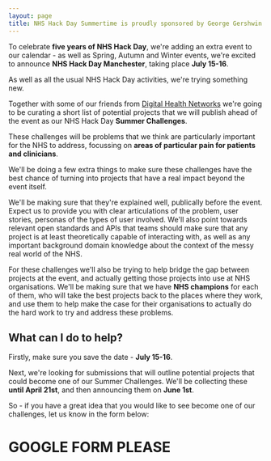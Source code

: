 ```yaml
---
layout: page
title: NHS Hack Day Summertime is proudly sponsored by George Gershwin
---
```

To celebrate **five years of NHS Hack Day**, we're adding an extra event to
our calendar - as well as Spring, Autumn and Winter events, we're excited to announce
**NHS Hack Day Manchester**, taking place **July 15-16**.

As well as all the usual NHS Hack Day activities, we're trying something new.

Together with some of our friends from
[Digital Health Networks](https://discourse.digitalhealth.net)
we're going to be curating a short list of potential projects that we will publish
ahead of the event as our NHS Hack Day **Summer Challenges**.

These challenges will be problems that we think are particularly important for the
NHS to address, focussing on **areas of particular pain for patients and clinicians**.

We'll be doing a few extra things to make sure these challenges have the best chance
of turning into projects that have a real impact beyond the event itself.

We'll be making sure that they're explained well, publically before the event. Expect
us to provide you with clear articulations of the problem, user stories, personas of
the types of user involved. We'll also point towards relevant open standards and APIs
that teams should make sure
that any project is at least theoretically capable of interacting with, as well as
any important background domain knowledge about the context of the messy real world of
the NHS.

For these challenges we'll also be trying to help bridge the gap between projects at
the event, and actually getting those projects into use at NHS organisations. We'll be
making sure that we have **NHS champions** for each of them, who will take the best projects
back to the places where they work, and use them to help make the case for their
organisations to actually do the hard work to try and address these problems.

## What can I do to help?

Firstly, make sure you save the date - **July 15-16**.

Next, we're looking for
submissions that will outline potential projects that could become
one of our Summer Challenges. We'll be collecting these **until April 21st**, and then
announcing them on **June 1st**.

So - if you have a great idea that you would like to see become one of our challenges, let
us know in the form below:

# GOOGLE FORM PLEASE
